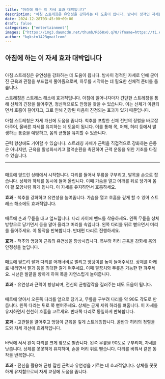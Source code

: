 ```yaml
---
title: "아침에 하는 이 자세 효과 대박입니다"
description: "아침 스트레칭은 유연성을 강화하는 데 도움이 됩니다. 밤사이 정적인 자세로 인해 굳어진 근육과 관절을 부드럽게 풀어줌으로써, 하루를 시작하는 데 필요한 신체적 준비를 돕습니다."
date: 2024-12-28T03:45:00+09:00
draft: false
categories: ["entertainment"]
images: ["https://img3.daumcdn.net/thumb/R658x0.q70/?fname=https://t1.daumcdn.net/news/202412/11/tenbody/20241211073011468ettb.jpg", "https://t1.daumcdn.net/news/202412/11/tenbody/20241211073011909vjdo.gif", "https://t1.daumcdn.net/news/202412/11/tenbody/20241211073012308kgfx.gif", "https://t1.daumcdn.net/news/202412/11/tenbody/20241211073012639dgha.gif", "https://t1.daumcdn.net/news/202412/11/tenbody/20241211073012993dafi.gif"]
author: "kgkstn1423gmailcom"
---
```


<h2 >아침에 하는 이 자세 효과 대박입니다</h2> <figure ><img src="https://img3.daumcdn.net/thumb/R658x0.q70/?fname=https://t1.daumcdn.net/news/202412/11/tenbody/20241211073011468ettb.jpg" alt=""/></figure> <p>아침 스트레칭은 유연성을 강화하는 데 도움이 됩니다. 밤사이 정적인 자세로 인해 굳어진 근육과 관절을 부드럽게 풀어줌으로써, 하루를 시작하는 데 필요한 신체적 준비를 돕습니다.</p> <p>스트레칭은 스트레스 해소에 효과적입니다. 아침에 일어나자마자 간단한 스트레칭을 통해 신체의 긴장을 풀어주면, 정신적으로도 안정을 찾을 수 있습니다. 이는 신체가 이완되면서 호흡이 깊어지고, 그로 인해 긴장된 마음이 진정되는 효과가 있기 때문입니다.</p> <p>아침 스트레칭은 자세 개선에 도움을 줍니다. 척추를 포함한 신체 전반의 정렬을 바로잡아주어, 올바른 자세를 유지하는 데 도움이 됩니다. 이를 통해 목, 어깨, 허리 등에서 발생하는 통증을 예방하고, 몸의 균형을 유지할 수 있습니다.</p> <p>근력 향상에도 기여할 수 있습니다. 스트레칭 자체가 근력을 직접적으로 강화하는 운동은 아니지만, 근육을 활성화시키고 혈액순환을 촉진하여 근력 운동을 위한 기초를 다질 수 있습니다.</p> <hr /> <figure ><img src="https://t1.daumcdn.net/news/202412/11/tenbody/20241211073011909vjdo.gif" alt=""/></figure> <p>매트에 엎드린 상태에서 시작합니다. 다리를 들어서 무릎을 구부리고, 발목을 손으로 잡습니다. 상체와 하체를 동시에 들어 올립니다. 이때 가슴을 열고 어깨를 뒤로 당기며 몸이 활 모양처럼 휘게 됩니다. 이 자세를 유지하면서 호흡하세요.</p> <p><strong>효과</strong> - 척추를 강화하고 유연성을 높여줍니다. 가슴을 열고 호흡을 깊게 할 수 있어 스트레스 해소에도 효과적입니다.</p> <figure ><img src="https://t1.daumcdn.net/news/202412/11/tenbody/20241211073012308kgfx.gif" alt=""/></figure> <p>매트에 손과 무릎을 대고 엎드립니다. 다리 사이에 밴드를 착용하세요. 왼쪽 무릎을 상체 방향으로 당기면서 등을 말아 올리고 머리를 숙입니다. 왼쪽 다리를 뒤로 뻗으면서 머리를 들어주세요. 이 동작을 반복합니다. 반대편 다리로 진행하세요.</p> <p><strong>효과</strong> - 척추와 엉덩이 근육의 유연성을 향상시킵니다. 복부와 허리 근육을 강화해 몸의 안정성을 높입니다.</p> <figure ><img src="https://t1.daumcdn.net/news/202412/11/tenbody/20241211073012639dgha.gif" alt=""/></figure> <p>매트에 엎드려 팔과 다리를 어깨너비로 벌리고 엉덩이를 높이 들어주세요. 상체를 아래로 내리면서 팔과 등을 최대한 길게 펴주세요. 이때 팔꿈치와 무릎은 가능한 한 펴주세요. 시선은 발끝을 향하게 하여 목을 자연스럽게 늘여줍니다.</p> <p><strong>효과</strong> - 유연성과 근력이 향상되며, 전신의 균형감각을 길러주는 데도 도움이 됩니다.</p> <figure ><img src="https://t1.daumcdn.net/news/202412/11/tenbody/20241211073012993dafi.gif" alt=""/></figure> <p>매트에 앉아서 오른쪽 다리를 앞으로 당기고, 무릎을 구부려 다리를 약 90도 각도로 만듭니다. 왼쪽 다리는 뒤로 쭉 뻗어주세요. 상체는 곧게 세워 허리를 펴줍니다. 이 자세를 유지하면서 천천히 호흡을 고르세요. 반대쪽 다리로 동일하게 반복합니다.</p> <p><strong>효과</strong> - 고관절을 열어주고 엉덩이 근육을 깊게 스트레칭합니다. 골반과 허리의 정렬을 도와 자세 개선에 효과적입니다.</p> <figure ><img src="https://t1.daumcdn.net/news/202412/11/tenbody/20241211073013312npza.gif" alt=""/></figure> <p>바닥에 서서 왼쪽 다리를 크게 앞으로 뻗습니다. 왼쪽 무릎을 90도로 구부리며, 자세를 낮춥니다. 상체를 꼿꼿하게 유지하며, 손을 머리 위로 뻗습니다. 다리를 바꿔서 같은 동작을 반복합니다.</p> <p><strong>효과</strong> - 전신을 활용해 균형 잡힌 근력과 유연성을 기르는 데 효과적입니다. 상체를 꼿꼿하게 유지함으로써 자세 교정에 도움을 줍니다.</p>